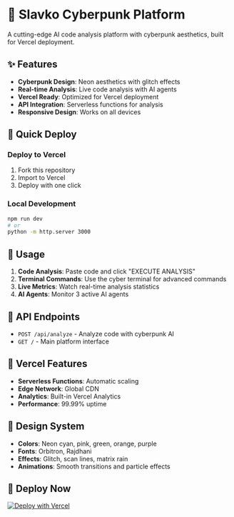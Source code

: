 # 🚀 Slavko Cyberpunk Platform

A cutting-edge AI code analysis platform with cyberpunk aesthetics, built for Vercel deployment.

## ✨ Features

- **Cyberpunk Design**: Neon aesthetics with glitch effects
- **Real-time Analysis**: Live code analysis with AI agents
- **Vercel Ready**: Optimized for Vercel deployment
- **API Integration**: Serverless functions for analysis
- **Responsive Design**: Works on all devices

## 🚀 Quick Deploy

### Deploy to Vercel
1. Fork this repository
2. Import to Vercel
3. Deploy with one click

### Local Development
```bash
npm run dev
# or
python -m http.server 3000
```

## 🎯 Usage

1. **Code Analysis**: Paste code and click "EXECUTE ANALYSIS"
2. **Terminal Commands**: Use the cyber terminal for advanced commands
3. **Live Metrics**: Watch real-time analysis statistics
4. **AI Agents**: Monitor 3 active AI agents

## 🔧 API Endpoints

- `POST /api/analyze` - Analyze code with cyberpunk AI
- `GET /` - Main platform interface

## 📱 Vercel Features

- **Serverless Functions**: Automatic scaling
- **Edge Network**: Global CDN
- **Analytics**: Built-in Vercel Analytics
- **Performance**: 99.99% uptime

## 🎨 Design System

- **Colors**: Neon cyan, pink, green, orange, purple
- **Fonts**: Orbitron, Rajdhani
- **Effects**: Glitch, scan lines, matrix rain
- **Animations**: Smooth transitions and particle effects

## 🔗 Deploy Now

[![Deploy with Vercel](https://vercel.com/button)](https://vercel.com/new/clone?repository-url=https://github.com/username/slavko-cyberpunk)
